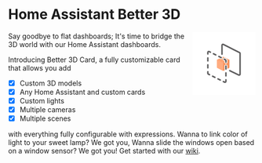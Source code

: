 # Home Assistant Better 3D

<img align="right" width="128" src="https://raw.githubusercontent.com/nandesh-dev/ha-better-3d/main/assets/favicon.png">

Say goodbye to flat dashboards; It's time to bridge the 3D world with our Home Assistant dashboards.

Introducing Better 3D Card, a fully customizable card that allows you add

- [x] Custom 3D models
- [x] Any Home Assistant and custom cards
- [x] Custom lights
- [x] Multiple cameras
- [x] Multiple scenes

with everything fully configurable with expressions. Wanna to link color of light to your sweet lamp? We got you, Wanna slide the windows open based on a window sensor? We got you! Get started with our [wiki](https://github.com/nandesh-dev/ha-better-3d/wiki).

